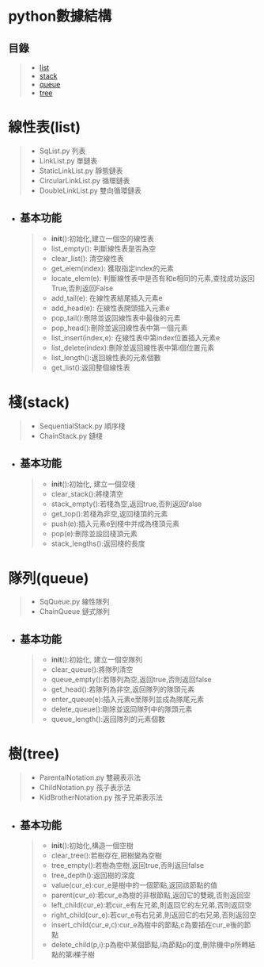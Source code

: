 **python數據結構**
=============

## 目錄

>* [list](#線性表list)
>* [stack](#棧stack)
>* [queue](#隊列queue)
>* [tree](#樹tree)

# 線性表(list)

> * SqList.py 列表
>* LinkList.py 單鏈表
>* StaticLinkList.py 靜態鏈表
>* CircularLinkList.py 循環鏈表
>* DoubleLinkList.py 雙向循環鏈表

* ## 基本功能
  > * __init__():初始化,建立一個空的線性表
  >* list_empty(): 判斷線性表是否為空
  >* clear_list(): 清空線性表
  >* get_elem(index): 獲取指定index的元素
  >* locate_elem(e): 判斷線性表中是否有和e相同的元素,查找成功返回True,否則返回False
  >* add_tail(e): 在線性表結尾插入元素e
  >* add_head(e): 在線性表開頭插入元素e
  >* pop_tail():刪除並返回線性表中最後的元素
  >* pop_head():刪除並返回線性表中第一個元素
  >* list_insert(index,e): 在線性表中第index位置插入元素e
  >* list_delete(index):刪除並返回線性表中第i個位置元素
  >* list_length():返回線性表的元素個數
  >* get_list():返回整個線性表

# 棧(stack)

> * SequentialStack.py 順序棧
>* ChainStack.py 鏈棧

* ## 基本功能
  > * __init__():初始化, 建立一個空棧
  >* clear_stack():將棧清空
  >* stack_empty():若棧為空,返回true,否則返回false
  >* get_top():若棧為非空,返回棧頂的元素
  >* push(e):插入元素e到棧中并成為棧頂元素
  >* pop(e):刪除並設回棧頂元素
  >* stack_lengths():返回棧的長度

# 隊列(queue)

> * SqQueue.py 線性隊列
>* ChainQueue 鏈式隊列

* ## 基本功能
  > * __init__():初始化, 建立一個空隊列
  >* clear_queue():將隊列清空
  >* queue_empty():若隊列為空,返回true,否則返回false
  >* get_head():若隊列為非空,返回隊列的隊頭元素
  >* enter_queue(e):插入元素e至隊列並成為隊尾元素
  >* delete_queue():剛除並返回隊列中的隊頭元素
  >* queue_length():返回隊列的元素個數

# 樹(tree)

>* ParentalNotation.py 雙親表示法
>* ChildNotation.py 孩子表示法
>* KidBrotherNotation.py 孩子兄弟表示法

* ## 基本功能
  > * __init__():初始化,構造一個空樹
  >* clear_tree():若樹存在,把樹變為空樹
  >* tree_empty():若樹為空樹,返回true,否則返回false
  >* tree_depth():返回樹的深度
  >* value(cur_e):cur_e是樹中的一個節點,返回該節點的值
  >* parent(cur_e):若cur_e為樹的非根節點,返回它的雙親,否則返回空
  >* left_child(cur_e):若cur_e有左兄弟,則返回它的左兄弟,否則返回空
  >* right_child(cur_e):若cur_e有右兄弟,則返回它的右兄弟,否則返回空
  >* insert_child(cur_e,c):cur_e為樹中的節點,c為要插在cur_e後的節點
  >* delete_child(p,i):p為樹中某個節點,i為節點p的度,刪除機中p所轉結點的第i棵子樹